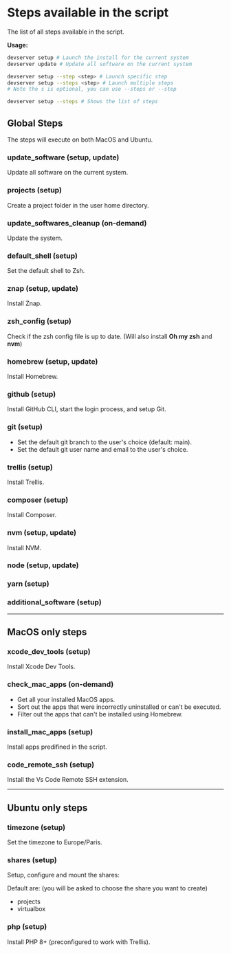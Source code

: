 # Steps available in the script

The list of all steps available in the script.

**Usage:**

```bash
devserver setup # Launch the install for the current system
devserver update # Update all software on the current system

devserver setup --step <step> # Launch specific step
devserver setup --steps <step> # Launch multiple steps
# Note the s is optional, you can use --steps or --step

devserver setup --steps # Shows the list of steps
```

## Global Steps

The steps will execute on both MacOS and Ubuntu.

### update_software (setup, update)

Update all software on the current system.

### projects (setup)

Create a project folder in the user home directory.

### update_softwares_cleanup (on-demand)

Update the system.

### default_shell (setup)

Set the default shell to Zsh.

### znap (setup, update)

Install Znap.

### zsh_config (setup)

Check if the zsh config file is up to date. (Will also install **Oh my zsh** and **nvm**)

### homebrew (setup, update)

Install Homebrew.

### github (setup)

Install GitHub CLI, start the login process, and setup Git.

### git (setup)

- Set the default git branch to the user's choice (default: main).
- Set the default git user name and email to the user's choice.

### trellis (setup)

Install Trellis.

### composer (setup)

Install Composer.

### nvm (setup, update)

Install NVM.

### node (setup, update)

### yarn (setup)

### additional_software (setup)

---

## MacOS only steps

### xcode_dev_tools (setup)

Install Xcode Dev Tools.

### check_mac_apps (on-demand)

- Get all your installed MacOS apps.
- Sort out the apps that were incorrectly uninstalled or can't be executed.
- Filter out the apps that can't be installed using Homebrew.

### install_mac_apps (setup)

Install apps predifined in the script.

### code_remote_ssh (setup)

Install the Vs Code Remote SSH extension.

---

## Ubuntu only steps

### timezone (setup)

Set the timezone to Europe/Paris.

### shares (setup)

Setup, configure and mount the shares:

Default are: (you will be asked to choose the share you want to create)

- projects
- virtualbox

### php (setup)

Install PHP 8+ (preconfigured to work with Trellis).
